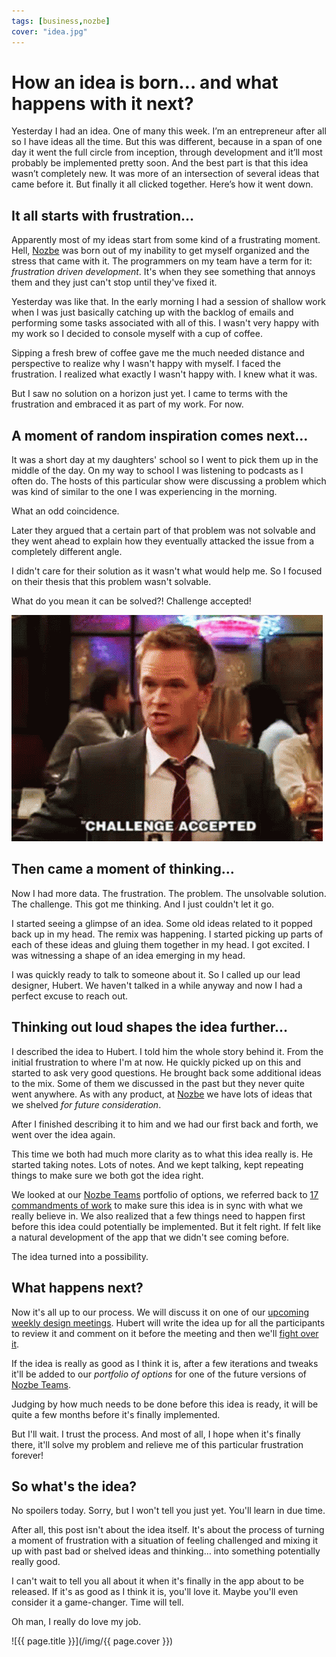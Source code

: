 ```yaml
---
tags: [business,nozbe]
cover: "idea.jpg"
---
```


# How an idea is born… and what happens with it next?

Yesterday I had an idea. One of many this week. I’m an entrepreneur after all so I have ideas all the time. But this was different, because in a span of one day it went the full circle from inception, through development and it’ll most probably be implemented pretty soon. And the best part is that this idea wasn’t completely new. It was more of an intersection of several ideas that came before it. But finally it all clicked together. Here’s how it went down.

<!--More-->

## It all starts with frustration…

Apparently most of my ideas start from some kind of a frustrating moment. Hell, [Nozbe][n] was born out of my inability to get myself organized and the stress that came with it. The programmers on my team have a term for it: *frustration driven development*. It's when they see something that annoys them and they just can't stop until they've fixed it.

Yesterday was like that. In the early morning I had a session of shallow work when I was just basically catching up with the backlog of emails and performing some tasks associated with all of this. I wasn't very happy with my work so I decided to console myself with a cup of coffee.

Sipping a fresh brew of coffee gave me the much needed distance and perspective to realize why I wasn't happy with myself. I faced the frustration. I realized what exactly I wasn't happy with. I knew what it was.

But I saw no solution on a horizon just yet. I came to terms with the frustration and embraced it as part of my work. For now.

## A moment of random inspiration comes next…

It was a short day at my daughters' school so I went to pick them up in the middle of the day. On my way to school I was listening to podcasts as I often do. The hosts of this particular show were discussing a problem which was kind of similar to the one I was experiencing in the morning.

What an odd coincidence.

Later they argued that a certain part of that problem was not solvable and they went ahead to explain how they eventually attacked the issue from a completely different angle.

I didn't care for their solution as it wasn't what would help me. So I focused on their thesis that this problem wasn't solvable.

What do you mean it can be solved?! Challenge accepted!

![{{ page.title }} 2](/img/challenge.gif)

## Then came a moment of thinking…

Now I had more data. The frustration. The problem. The unsolvable solution. The challenge. This got me thinking. And I just couldn't let it go.

I started seeing a glimpse of an idea. Some old ideas related to it popped back up in my head. The remix was happening. I started picking up parts of each of these ideas and gluing them together in my head. I got excited. I was witnessing a shape of an idea emerging in my head.

I was quickly ready to talk to someone about it. So I called up our lead designer, Hubert. We haven't talked in a while anyway and now I had a perfect excuse to reach out.

## Thinking out loud shapes the idea further…

I described the idea to Hubert. I told him the whole story behind it. From the initial frustration to where I'm at now. He quickly picked up on this and started to ask very good questions. He brought back some additional ideas to the mix. Some of them we discussed in the past but they never quite went anywhere. As with any product, at [Nozbe][n] we have lots of ideas that we shelved *for future consideration*.

After I finished describing it to him and we had our first back and forth, we went over the idea again.

This time we both had much more clarity as to what this idea really is. He started taking notes. Lots of notes. And we kept talking, kept repeating things to make sure we both got the idea right.

We looked at our [Nozbe Teams][n] portfolio of options, we referred back to [17 commandments of work](/17/) to make sure this idea is in sync with what we really believe in. We also realized that a few things need to happen first before this idea could potentially be implemented. But it felt right. If felt like a natural development of the app that we didn't see coming before.

The idea turned into a possibility.

## What happens next?

Now it's all up to our process. We will discuss it on one of our [upcoming weekly design meetings](https://nooffice.org/book/meetings/). Hubert will write the idea up for all the participants to review it and comment on it before the meeting and then we'll [fight over it](https://nooffice.org/book/fight/).

If the idea is really as good as I think it is, after a few iterations and tweaks it'll be added to our *portfolio of options* for one of the future versions of [Nozbe Teams][n].

Judging by how much needs to be done before this idea is ready, it will be quite a few months before it's finally implemented.

But I'll wait. I trust the process. And most of all, I hope when it's finally there, it'll solve my problem and relieve me of this particular frustration forever!

## So what's the idea?

No spoilers today. Sorry, but I won't tell you just yet. You'll learn in due time.

After all, this post isn't about the idea itself. It's about the process of turning a moment of frustration with a situation of feeling challenged and mixing it up with past bad or shelved ideas and thinking… into something potentially really good.

I can't wait to tell you all about it when it's finally in the app about to be released. If it's as good as I think it is, you'll love it. Maybe you'll even consider it a game-changer. Time will tell.

Oh man, I really do love my job.

![{{ page.title }}](/img/{{ page.cover }})

[n]: https://nozbe.com/?a=mike
[np]: https://nozbe.com/personal/?a=mike